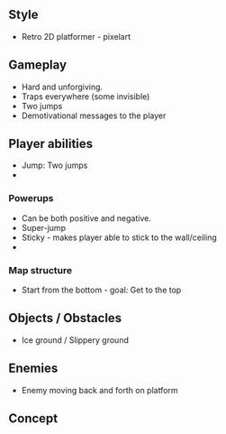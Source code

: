## Style
- Retro 2D platformer - pixelart

## Gameplay
- Hard and unforgiving.
- Traps everywhere (some invisible)
- Two jumps
- Demotivational messages to the player

## Player abilities
- Jump: Two jumps
- 
### Powerups
- Can be both positive and negative.
- Super-jump
- Sticky - makes player able to stick to the wall/ceiling
- 

### Map structure
- Start from the bottom - goal: Get to the top

## Objects / Obstacles
- Ice ground / Slippery ground

## Enemies
- Enemy moving back and forth on platform


## Concept
